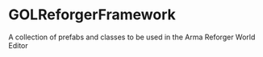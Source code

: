# GOLReforgerFramework
A collection of prefabs and classes to be used in the Arma Reforger World Editor
